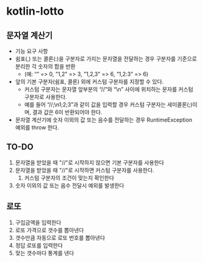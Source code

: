 # kotlin-lotto

## 문자열 계산기 
- 기능 요구 사항
- 쉼표(,) 또는 콜론(:)을 구분자로 가지는 문자열을 전달하는 경우 구분자를 기준으로 분리한 각 숫자의 합을 반환 
  - (예: “” => 0, "1,2" => 3, "1,2,3" => 6, “1,2:3” => 6)
- 앞의 기본 구분자(쉼표, 콜론) 외에 커스텀 구분자를 지정할 수 있다. 
  - 커스텀 구분자는 문자열 앞부분의 “//”와 “\n” 사이에 위치하는 문자를 커스텀 구분자로 사용한다. 
  - 예를 들어 “//;\n1;2;3”과 같이 값을 입력할 경우 커스텀 구분자는 세미콜론(;)이며, 결과 값은 6이 반환되어야 한다.
- 문자열 계산기에 숫자 이외의 값 또는 음수를 전달하는 경우 RuntimeException 예외를 throw 한다.

## TO-DO
1. 문자열을 받았을 때 "//"로 시작하지 않으면 기본 구분자를 사용한다
2. 문자열을 받았을 때 "//"로 시작하면 커스텀 구분자를 사용한다.
   1. 커스텀 구분자의 조건이 맞는지 확인한다
3. 숫자 이외의 값 또는 음수 전달시 예외를 발생한다

## 로또
1. 구입금액을 입력한다
2. 로또 가격으로 갯수를 뽑아낸다
3. 갯수만큼 자동으로 로또 번호를 뽑아낸다
4. 정답 로또를 입력한다
5. 맞는 갯수마다 통계를 낸다